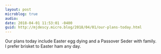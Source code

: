 ```yaml
---
layout: post
microblog: true
audio: 
date: 2018-04-01 11:53:01 -0400
guid: http://mjdescy.micro.blog/2018/04/01/our-plans-today.html
---
```

Our plans today include Easter egg dying and a Passover Seder with family. I prefer brisket to Easter ham any day.
